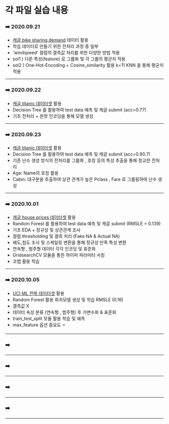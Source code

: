 # 각 파일 실습 내용

### :arrow_right: 2020.09.21

- [캐글 bike sharing demand](https://www.kaggle.com/c/bike-sharing-demand) 데이터 활용
- 학습 데이터로 만들기 위한 전처리 과정 중 일부
- 'windspeed' 컬럼의 결측값 처리를 위한 다양한 방법 적용
- sol1 ) 다른 특성(feature) 로 그룹화 및 각 그룹의 평균치 적용
- sol2 ) One-Hot-Encoding + Cosine_similarity  활용 k=11 KNN 을 통해 평균치 적용

---

### :arrow_right: 2020.09.22

- [캐글 titanic 데이터셋](https://www.kaggle.com/c/titanic) 활용
- Decision Tree 를 활용하여 test data 예측 및 캐글 submit (acc=0.77)
- 기초 전처리 + 원핫 인코딩을 통해 모델 생성

---

### :arrow_right: 2020.09.23

- [캐글 titanic 데이터셋](https://www.kaggle.com/c/titanic) 활용
- Decision Tree 를 활용하여 test data 예측 및 캐글 submit (acc=0.90.7)
- 기존 난수 생성 방식의 전처리를 그룹화 , 호칭 등의 특성 추출을 통해 정교한 전처리
- Age: Name의 호칭 활용
- Cabin: 대구분을 추출하여 상관 관계가 높은 Pclass , Fare 로 그룹핑하여 난수 생성

---

### :arrow_right: 2020.10.01

- [캐글 house prices 데이터셋](https://www.kaggle.com/c/house-prices-advanced-regression-techniques) 활용
- Random Forest 를 활용하여 test data 예측 및 캐글 submit (RMSLE = 0.139)
- 기초 EDA + 정규성 및 상관관계 조사
- 컬럼 thresholding 및 결측 처리 (Fake NA & Actual NA)
- 왜도,첨도 조사 및 스케일링 변환을 통해 정규성 만족 특성 변환
- 연속형 , 범주형 데이터 각각 인코딩 및 표준화 
- GridsearchCV 모듈을 통한 하이퍼 파라미터 서칭
- 코랩 활용 학습

---

### :arrow_right: 2020.10.05

- [UCI ML 전복 데이터셋](http://archive.ics.uci.edu/ml/datasets/Abalone) 활용
- Random Forest 활용 회귀모델 생성 및 학습 RMSLE (0.16)
-  결측값 X
- 데이터 속성 분류 (연속형 , 범주형) 후 가변수화 & 표준화
- train_test_split 모듈 활용 학습 및 예측
- max_feature 옵션 중요도 :star: 

---

### :arrow_right: 

---

### :arrow_right: 

---


### :arrow_right: 

---


### :arrow_right: 

---






